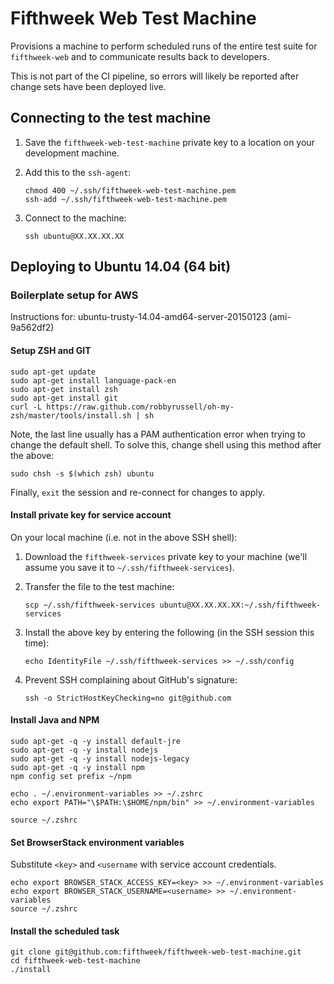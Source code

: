 # Fifthweek Web Test Machine

Provisions a machine to perform scheduled runs of the entire test suite for `fifthweek-web` and to communicate results back to developers.

This is not part of the CI pipeline, so errors will likely be reported after change sets have been deployed live.

## Connecting to the test machine

1.  Save the `fifthweek-web-test-machine` private key to a location on your development machine.

2.  Add this to the `ssh-agent`:

        chmod 400 ~/.ssh/fifthweek-web-test-machine.pem
        ssh-add ~/.ssh/fifthweek-web-test-machine.pem

3.  Connect to the machine:

        ssh ubuntu@XX.XX.XX.XX

## Deploying to Ubuntu 14.04 (64 bit)

### Boilerplate setup for AWS

Instructions for: ubuntu-trusty-14.04-amd64-server-20150123 (ami-9a562df2)

#### Setup ZSH and GIT

    sudo apt-get update
    sudo apt-get install language-pack-en
    sudo apt-get install zsh
    sudo apt-get install git
    curl -L https://raw.github.com/robbyrussell/oh-my-zsh/master/tools/install.sh | sh

Note, the last line usually has a PAM authentication error when trying to change the default shell. To solve this, change shell using this method after the above:

    sudo chsh -s $(which zsh) ubuntu

Finally, `exit` the session and re-connect for changes to apply.

#### Install private key for service account

On your local machine (i.e. not in the above SSH shell):

1.  Download the `fifthweek-services` private key to your machine (we'll assume you save it to `~/.ssh/fifthweek-services`).

2.  Transfer the file to the test machine:

        scp ~/.ssh/fifthweek-services ubuntu@XX.XX.XX.XX:~/.ssh/fifthweek-services

3.  Install the above key by entering the following (in the SSH session this time):

        echo IdentityFile ~/.ssh/fifthweek-services >> ~/.ssh/config

4.  Prevent SSH complaining about GitHub's signature:

        ssh -o StrictHostKeyChecking=no git@github.com

#### Install Java and NPM

    sudo apt-get -q -y install default-jre
    sudo apt-get -q -y install nodejs
    sudo apt-get -q -y install nodejs-legacy
    sudo apt-get -q -y install npm
    npm config set prefix ~/npm

    echo . ~/.environment-variables >> ~/.zshrc
    echo export PATH="\$PATH:\$HOME/npm/bin" >> ~/.environment-variables

    source ~/.zshrc

#### Set BrowserStack environment variables

Substitute `<key>` and `<username` with service account credentials.

    echo export BROWSER_STACK_ACCESS_KEY=<key> >> ~/.environment-variables
    echo export BROWSER_STACK_USERNAME=<username> >> ~/.environment-variables
    source ~/.zshrc

#### Install the scheduled task

    git clone git@github.com:fifthweek/fifthweek-web-test-machine.git
    cd fifthweek-web-test-machine
    ./install

